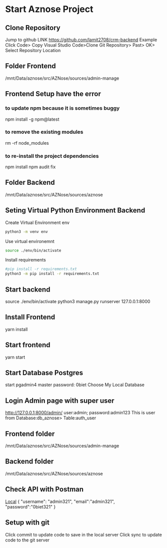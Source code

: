 # Start Aznose Project

## Clone Repository

Jump to github
LINK <https://github.com/lamit2708/crm-backend> Example
Click Code> Copy
Visual Studio Code>Clone Git Repository> Past> OK> Select Repository Location

## Folder Frontend

/mnt/Data/aznose/src/AZNose/sources/admin-manage

## Frontend Setup have the error

### to update npm because it is sometimes buggy

npm install -g npm@latest

### to remove the existing modules

rm -rf node_modules

### to re-install the project dependencies

npm install
npm audit fix

## Folder Backend

/mnt/Data/aznose/src/AZNose/sources/aznose

## Seting Virtual Python Environment Backend

Create Virtual Environment env

```bash
python3 -m venv env
```

Use virtual environemnt

```bash
source ./env/bin/activate
```

Install requirements

```bash
#pip install -r requirements.txt
python3 -m pip install -r requirements.txt
```

## Start backend

source ./env/bin/activate
python3 manage.py runserver 127.0.0.1:8000

## Install Frontend

yarn install

## Start frontend

yarn start

## Start Database Postgres

start pgadmin4
master password: 0biet
Choose My Local Database

## Login Admin page with super user

<http://127.0.0.1:8000/admin/>
user:admin; password:admin123
This is user from Database:db_aznose> Table:auth_user

## Frontend folder

/mnt/Data/aznose/src/AZNose/sources/admin-manage

## Backend folder

/mnt/Data/aznose/src/AZNose/sources/aznose

## Check API with Postman

[Local](http://127.0.0.1:8000/api/signup/)
{
"username": "admin321",
"email":"admin321",
"password":"0biet321"
}

## Setup with git

Click commit to update code to save in the local server
Click sync to update code to the git server
